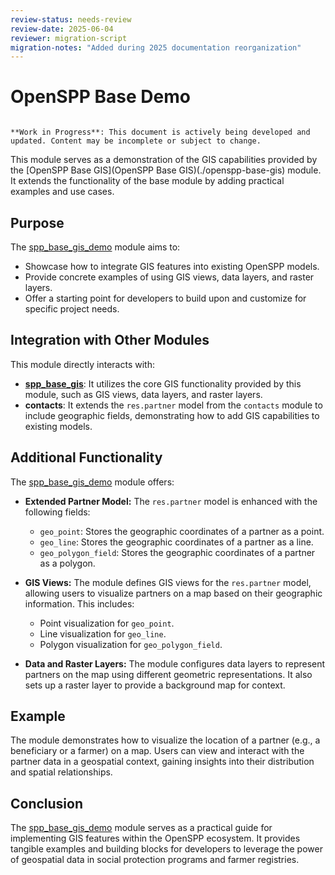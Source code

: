 ```yaml
---
review-status: needs-review
review-date: 2025-06-04
reviewer: migration-script
migration-notes: "Added during 2025 documentation reorganization"
---
```


# OpenSPP Base Demo

```{warning}

**Work in Progress**: This document is actively being developed and updated. Content may be incomplete or subject to change.
```

This module serves as a demonstration of the GIS capabilities provided by the [OpenSPP Base GIS](OpenSPP Base GIS)(./openspp-base-gis) module. It extends the functionality of the base module by adding practical examples and use cases. 

## Purpose

The [spp_base_gis_demo](spp_base_gis_demo) module aims to:

- Showcase how to integrate GIS features into existing OpenSPP models.
- Provide concrete examples of using GIS views, data layers, and raster layers.
- Offer a starting point for developers to build upon and customize for specific project needs.

## Integration with Other Modules

This module directly interacts with:

- **[spp_base_gis](spp_base_gis)**: It utilizes the core GIS functionality provided by this module, such as GIS views, data layers, and raster layers.
- **contacts**: It extends the `res.partner` model from the `contacts` module to include geographic fields, demonstrating how to add GIS capabilities to existing models. 

## Additional Functionality

The [spp_base_gis_demo](spp_base_gis_demo) module offers:

- **Extended Partner Model:**  The `res.partner` model is enhanced with the following fields:
    - `geo_point`:  Stores the geographic coordinates of a partner as a point.
    - `geo_line`: Stores the geographic coordinates of a partner as a line.
    - `geo_polygon_field`: Stores the geographic coordinates of a partner as a polygon.

- **GIS Views:**  The module defines GIS views for the `res.partner` model, allowing users to visualize partners on a map based on their geographic information. This includes:
    - Point visualization for `geo_point`.
    - Line visualization for `geo_line`.
    - Polygon visualization for `geo_polygon_field`.

- **Data and Raster Layers:** The module configures data layers to represent partners on the map using different geometric representations. It also sets up a raster layer to provide a background map for context.

## Example

The module demonstrates how to visualize the location of a partner (e.g., a beneficiary or a farmer) on a map.  Users can view and interact with the partner data in a geospatial context, gaining insights into their distribution and spatial relationships.

## Conclusion

The [spp_base_gis_demo](spp_base_gis_demo) module serves as a practical guide for implementing GIS features within the OpenSPP ecosystem. It provides tangible examples and building blocks for developers to leverage the power of geospatial data in social protection programs and farmer registries.
